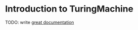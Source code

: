 # Introduction to TuringMachine

TODO: write [great documentation](http://jacobian.org/writing/great-documentation/what-to-write/)
